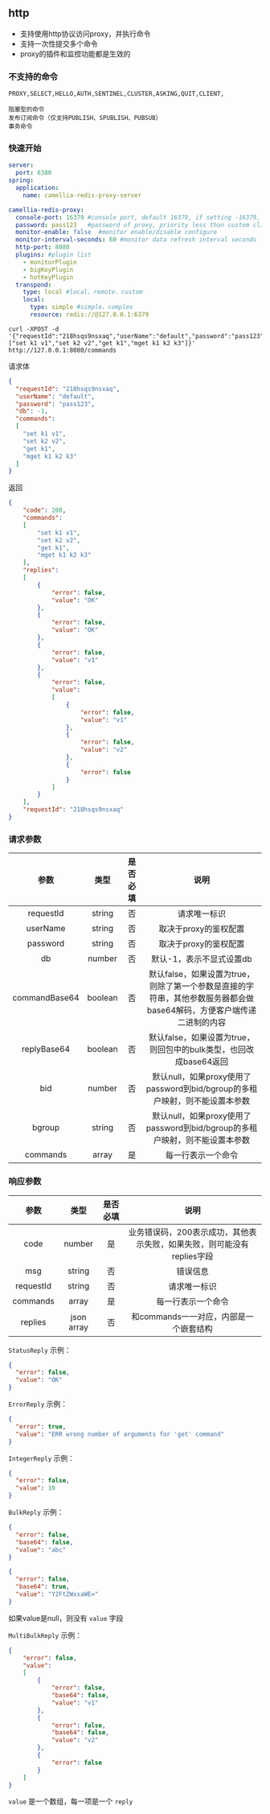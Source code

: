 
## http

* 支持使用http协议访问proxy，并执行命令
* 支持一次性提交多个命令
* proxy的插件和监控功能都是生效的

### 不支持的命令
```
PROXY,SELECT,HELLO,AUTH,SENTINEL,CLUSTER,ASKING,QUIT,CLIENT,
```
```
阻塞型的命令
发布订阅命令（仅支持PUBLISH、SPUBLISH、PUBSUB）
事务命令
```

### 快速开始

```yaml
server:
  port: 6380
spring:
  application:
    name: camellia-redis-proxy-server

camellia-redis-proxy:
  console-port: 16379 #console port, default 16379, if setting -16379, proxy will choose a random port, if setting 0, will disable console
  password: pass123   #password of proxy, priority less than custom client-auth-provider-class-name
  monitor-enable: false  #monitor enable/disable configure
  monitor-interval-seconds: 60 #monitor data refresh interval seconds
  http-port: 8080
  plugins: #plugin list
    - monitorPlugin
    - bigKeyPlugin
    - hotKeyPlugin
  transpond:
    type: local #local、remote、custom
    local:
      type: simple #simple、complex
      resource: redis://@127.0.0.1:6379
```


```shell
curl -XPOST -d '{"requestId":"218hsqs9nsxaq","userName":"default","password":"pass123","commands":["set k1 v1","set k2 v2","get k1","mget k1 k2 k3"]}' http://127.0.0.1:8080/commands
```

请求体
```json
{
  "requestId": "218hsqs9nsxaq",
  "userName": "default",
  "password": "pass123",
  "db": -1,
  "commands":
  [
    "set k1 v1",
    "set k2 v2",
    "get k1",
    "mget k1 k2 k3"
  ]
}
```

返回
```json
{
    "code": 200,
    "commands":
    [
        "set k1 v1",
        "set k2 v2",
        "get k1",
        "mget k1 k2 k3"
    ],
    "replies":
    [
        {
            "error": false,
            "value": "OK"
        },
        {
            "error": false,
            "value": "OK"
        },
        {
            "error": false,
            "value": "v1"
        },
        {
            "error": false,
            "value":
            [
                {
                    "error": false,
                    "value": "v1"
                },
                {
                    "error": false,
                    "value": "v2"
                },
                {
                    "error": false
                }
            ]
        }
    ],
    "requestId": "218hsqs9nsxaq"
}
```

### 请求参数

|      参数       |   类型    | 是否必填 |                                 说明                                 |
|:-------------:|:-------:|:----:|:------------------------------------------------------------------:|
|   requestId   | string  |  否   |                               请求唯一标识                               |
|   userName    | string  |  否   |                           取决于proxy的鉴权配置                            |
|   password    | string  |  否   |                           取决于proxy的鉴权配置                            |
|      db       | number  |  否   |                           默认-1，表示不显式设置db                           |
| commandBase64 | boolean |  否   | 默认false，如果设置为true，则除了第一个参数是直接的字符串，其他参数服务器都会做base64解码，方便客户端传递二进制的内容 |
|  replyBase64  | boolean |  否   |             默认false，如果设置为true，则回包中的bulk类型，也回改成base64返回             |
|      bid      | number  |  否   |        默认null，如果proxy使用了password到bid/bgroup的多租户映射，则不能设置本参数         |
|    bgroup     | string  |  否   |        默认null，如果proxy使用了password到bid/bgroup的多租户映射，则不能设置本参数         |
|   commands    |  array  |  是   |                             每一行表示一个命令                              |

### 响应参数

|    参数     |     类型     | 是否必填 |                    说明                    |
|:---------:|:----------:|:----:|:----------------------------------------:|
|   code    |   number   |  是   | 业务错误码，200表示成功，其他表示失败，如果失败，则可能没有replies字段 |
|    msg    |   string   |  否   |                   错误信息                   |
| requestId |   string   |  否   |                  请求唯一标识                  |
| commands  |   array    |  是   |                每一行表示一个命令                 |
|  replies  | json array |  否   |         和commands一一对应，内部是一个嵌套结构          |

`StatusReply` 示例：
```json
{
  "error": false,
  "value": "OK"
}
```

`ErrorReply` 示例：
```json
{
  "error": true,
  "value": "ERR wrong number of arguments for 'get' command"
}
```

`IntegerReply` 示例：
```json
{
  "error": false,
  "value": 10
}
```

`BulkReply` 示例：
```json
{
  "error": false,
  "base64": false,
  "value": "abc"
}
```
```json
{
  "error": false,
  "base64": true,
  "value": "Y2FtZWxsaWE="
}
```
如果value是null，则没有 `value` 字段

`MultiBulkReply` 示例：
```json
{
    "error": false,
    "value":
    [
        {
            "error": false,
            "base64": false,
            "value": "v1"
        },
        {
            "error": false,
            "base64": false,
            "value": "v2"
        },
        {
            "error": false
        }
    ]
}
```
`value` 是一个数组，每一项是一个 `reply`  